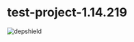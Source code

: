 # test-project-1.14.219
![depshield](https://depshield.sonatype.org/badges/depshield-prod/test-project-1.14.219/depshield.svg)
